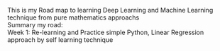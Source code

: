 This is my Road map to learning Deep Learning and Machine Learning technique from pure mathematics approachs  
Summary my road:  
  Week 1: Re-learning and Practice simple Python, Linear Regression approach by self learning technique 
